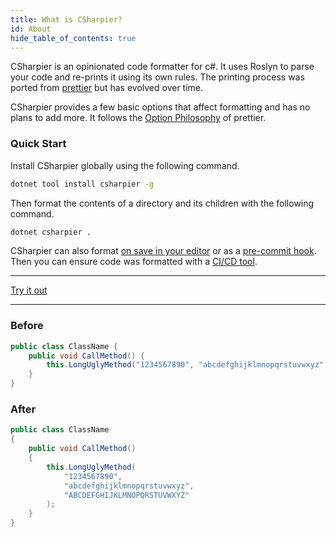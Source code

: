 ```yaml
---
title: What is CSharpier?
id: About
hide_table_of_contents: true
---
```


CSharpier is an opinionated code formatter for c#. It uses Roslyn to parse your code and re-prints it using its own rules.
The printing process was ported from [prettier](https://github.com/prettier/prettier) but has evolved over time.  

CSharpier provides a few basic options that affect formatting and has no plans to add more. It follows the [Option Philosophy](https://prettier.io/docs/en/option-philosophy.html) of prettier.

### Quick Start
Install CSharpier globally using the following command.
```bash
dotnet tool install csharpier -g
```
Then format the contents of a directory and its children with the following command.
```bash
dotnet csharpier .
```

CSharpier can also format [on save in your editor](https://csharpier.com/docs/Editors) or as a [pre-commit hook](https://csharpier.com/docs/Pre-commit). Then you can ensure code was formatted with a [CI/CD tool](https://csharpier.com/docs/ContinuousIntegration).

---

[Try it out](https://playground.csharpier.com)

---

### Before
```c#
public class ClassName {
    public void CallMethod() { 
        this.LongUglyMethod("1234567890", "abcdefghijklmnopqrstuvwxyz", "ABCDEFGHIJKLMNOPQRSTUVWXYZ");
    }
}
```

### After
```c#
public class ClassName
{
    public void CallMethod()
    {
        this.LongUglyMethod(
            "1234567890",
            "abcdefghijklmnopqrstuvwxyz",
            "ABCDEFGHIJKLMNOPQRSTUVWXYZ"
        );
    }
}
```
